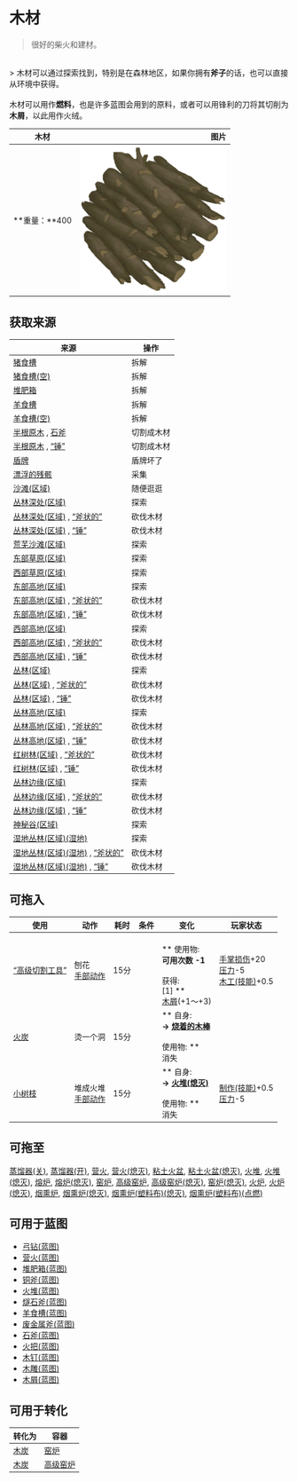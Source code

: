 # 木材  
> 很好的柴火和建材。  
<br>  
> 木材可以通过探索找到，特别是在森林地区，如果你拥有<b>斧子</b>的话，也可以直接从环境中获得。<br><br>木材可以用作<b>燃料</b>，也是许多蓝图会用到的原料，或者可以用锋利的刀将其切削为<b>木屑</b>，以此用作火绒。  
  
  木材  |   图片   
 ----  |  ----:   
 **重量：**400  |  <img decoding="async" src="Sprite/Firewood.png" href="a.md" style="max-width:300px;max-height:300px;">   
  
## 获取来源  
来源  |  操作  
----  |  ----  
[猪食槽](BoarFeeder.md)  |  拆解  
[猪食槽(空)](BoarFeederEmpty.md)  |  拆解  
[堆肥箱](CompostBin.md)  |  拆解  
[羊食槽](GoatFeeder.md)  |  拆解  
[羊食槽(空)](GoatFeederEmpty.md)  |  拆解  
[半根原木](HalfLog.md) , [石斧](StoneAxe.md)  |  切割成木材  
[半根原木](HalfLog.md) , [“锤”](tag_Axe.md)  |  切割成木材  
[盾牌](Shield.md)  |  盾牌坏了  
[漂浮的残骸](FloatingDebris.md)  |  采集  
[沙滩(区域)](Beach.md)  |  随便逛逛  
[丛林深处(区域)](DeepJungle.md)  |  探索  
[丛林深处(区域)](DeepJungle.md) , [“斧状的”](tag_AxeAdv.md)  |  砍伐木材  
[丛林深处(区域)](DeepJungle.md) , [“锤”](tag_Axe.md)  |  砍伐木材  
[荒芜沙滩(区域)](DesolateBeach.md)  |  探索  
[东部草原(区域)](GrasslandsE.md)  |  探索  
[西部草原(区域)](GrasslandsW.md)  |  探索  
[东部高地(区域)](HighlandsEastern.md)  |  探索  
[东部高地(区域)](HighlandsEastern.md) , [“斧状的”](tag_AxeAdv.md)  |  砍伐木材  
[东部高地(区域)](HighlandsEastern.md) , [“锤”](tag_Axe.md)  |  砍伐木材  
[西部高地(区域)](HighlandsWestern.md)  |  探索  
[西部高地(区域)](HighlandsWestern.md) , [“斧状的”](tag_AxeAdv.md)  |  砍伐木材  
[西部高地(区域)](HighlandsWestern.md) , [“锤”](tag_Axe.md)  |  砍伐木材  
[丛林(区域)](Jungle.md)  |  探索  
[丛林(区域)](Jungle.md) , [“斧状的”](tag_AxeAdv.md)  |  砍伐木材  
[丛林(区域)](Jungle.md) , [“锤”](tag_Axe.md)  |  砍伐木材  
[丛林高地(区域)](JungleHighlands.md)  |  探索  
[丛林高地(区域)](JungleHighlands.md) , [“斧状的”](tag_AxeAdv.md)  |  砍伐木材  
[丛林高地(区域)](JungleHighlands.md) , [“锤”](tag_Axe.md)  |  砍伐木材  
[红树林(区域)](Mangroves.md) , [“斧状的”](tag_AxeAdv.md)  |  砍伐木材  
[红树林(区域)](Mangroves.md) , [“锤”](tag_Axe.md)  |  砍伐木材  
[丛林边缘(区域)](Outskirts.md)  |  探索  
[丛林边缘(区域)](Outskirts.md) , [“斧状的”](tag_AxeAdv.md)  |  砍伐木材  
[丛林边缘(区域)](Outskirts.md) , [“锤”](tag_Axe.md)  |  砍伐木材  
[神秘谷(区域)](SecretValley.md)  |  探索  
[湿地丛林(区域)(湿地)](Wetlands.md)  |  探索  
[湿地丛林(区域)(湿地)](Wetlands.md) , [“斧状的”](tag_AxeAdv.md)  |  砍伐木材  
[湿地丛林(区域)(湿地)](Wetlands.md) , [“锤”](tag_Axe.md)  |  砍伐木材  
## 可拖入  
使用  |  动作  |  耗时  |  条件  |  变化  |  玩家状态  
----  |  ----  |  ----  |  ----  |  ----  |  ----  
[“高级切割工具”](tag_CutterAdv.md)  |  刨花<br>[手部动作](HandAction.md)  |  15分  |    |  <br>** 使用物: **<br>可用次数  -1<br><br>** 获得: **<br>** [1] **<br>  [木屑](WoodShavings.md)(+1～+3)<br>  |  [手掌损伤](HandDamage.md)+20<br>[压力](Stress.md)-5<br>[木工(技能)](Skill_Woodworking.md)+0.5  
[火炭](Embers.md)  |  烫一个洞<br>  |  15分  |    |  ** 自身: **<br>→ [烧着的木棒](WoodBurning.md)<br><br>** 使用物: **<br>消失  |    
[小树枝](Sticks.md)  |  堆成火堆<br>[手部动作](HandAction.md)  |  15分  |    |  ** 自身: **<br>→ [火堆(熄灭)](FireExtinguished.md)<br><br>** 使用物: **<br>消失  |  [制作(技能)](Skill_Crafting.md)+0.5<br>[压力](Stress.md)-5  
## 可拖至  
[蒸馏器(关)](AlembicOff.md), [蒸馏器(开)](AlembicOn.md), [营火](Campfire.md), [营火(熄灭)](CampfireExtinguished.md), [粘土火盆](ClayFirePit.md), [粘土火盆(熄灭)](ClayFirePitExtinguished.md), [火堆](Fire.md), [火堆(熄灭)](FireExtinguished.md), [熔炉](Forge.md), [熔炉(熄灭)](ForgeExtinguished.md), [窑炉](Kiln.md), [高级窑炉](KilnAdvanced.md), [高级窑炉(熄灭)](KilnAdvancedExtinguished.md), [窑炉(熄灭)](KilnExtinguished.md), [火炉](Stove.md), [火炉(熄灭)](StoveExtinguished.md), [烟熏炉](Smoker.md), [烟熏炉(熄灭)](SmokerExtinguished.md), [烟熏炉(塑料布)(熄灭)](SmokerExtinguishedPlastic.md), [烟熏炉(塑料布)(点燃)](SmokerPlastic.md)  
## 可用于蓝图  
- [弓钻(蓝图)](Bp_BowDrill.md)  
- [营火(蓝图)](Bp_Campfire.md)  
- [堆肥箱(蓝图)](Bp_CompostBin.md)  
- [铜斧(蓝图)](Bp_CopperAxe.md)  
- [火堆(蓝图)](Bp_Fire.md)  
- [燧石斧(蓝图)](Bp_FlintAxe.md)  
- [羊食槽(蓝图)](Bp_GoatFeeder.md)  
- [废金属斧(蓝图)](Bp_ScrapAxe.md)  
- [石斧(蓝图)](Bp_StoneAxe.md)  
- [火把(蓝图)](Bp_Torch.md)  
- [木钉(蓝图)](Bp_Treenails.md)  
- [木雕(蓝图)](Bp_WoodCarvings.md)  
- [木屑(蓝图)](Bp_WoodShavings.md)  
  
  
## 可用于转化  
转化为  |  容器  
----  |  ----  
[木炭](Charcoal.md)  |  [窑炉](Kiln.md)  
[木炭](Charcoal.md)  |  [高级窑炉](KilnAdvanced.md)  
